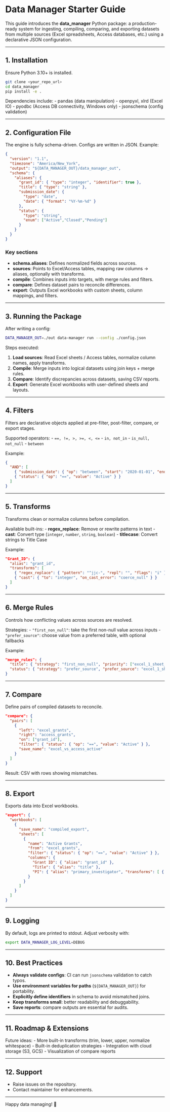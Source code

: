 # Data Manager Starter Guide

This guide introduces the **data_manager** Python package: a
production-ready system for ingesting, compiling, comparing, and
exporting datasets from multiple sources (Excel spreadsheets, Access
databases, etc.) using a declarative JSON configuration.

------------------------------------------------------------------------

## 1. Installation

Ensure Python 3.10+ is installed.

``` bash
git clone <your_repo_url>
cd data_manager
pip install -e .
```

Dependencies include: - pandas (data manipulation) - openpyxl, xlrd
(Excel IO) - pyodbc (Access DB connectivity, Windows only) - jsonschema
(config validation)

------------------------------------------------------------------------

## 2. Configuration File

The engine is fully schema-driven. Configs are written in JSON. Example:

``` json
{
  "version": "1.1",
  "timezone": "America/New_York",
  "output": "${DATA_MANAGER_OUT}/data_manager_out",
  "schema": {
    "aliases": {
      "grant_id": { "type": "integer", "identifier": true },
      "title": { "type": "string" },
      "submission_date": {
        "type": "date",
        "date": { "format": "%Y-%m-%d" }
      },
      "status": {
        "type": "string",
        "enum": ["Active","Closed","Pending"]
      }
    }
  }
}
```

### Key sections

-   **schema.aliases**: Defines normalized fields across sources.
-   **sources**: Points to Excel/Access tables, mapping raw columns →
    aliases, optionally with transforms.
-   **compile**: Combines inputs into targets, with merge rules and
    filters.
-   **compare**: Defines dataset pairs to reconcile differences.
-   **export**: Outputs Excel workbooks with custom sheets, column
    mappings, and filters.

------------------------------------------------------------------------

## 3. Running the Package

After writing a config:

``` bash
DATA_MANAGER_OUT=./out data-manager run --config ./config.json
```

Steps executed:

1.  **Load sources**: Read Excel sheets / Access tables, normalize
    column names, apply transforms.
2.  **Compile**: Merge inputs into logical datasets using join keys +
    merge rules.
3.  **Compare**: Identify discrepancies across datasets, saving CSV
    reports.
4.  **Export**: Generate Excel workbooks with user-defined sheets and
    layouts.

------------------------------------------------------------------------

## 4. Filters

Filters are declarative objects applied at pre-filter, post-filter,
compare, or export stages.

Supported operators: - `==, !=, >, >=, <, <=` - `in, not_in` -
`is_null, not_null` - `between`

Example:

``` json
{
  "AND": [
    { "submission_date": { "op": "between", "start": "2020-01-01", "end": "2021-01-01" } },
    { "status": { "op": "==", "value": "Active" } }
  ]
}
```

------------------------------------------------------------------------

## 5. Transforms

Transforms clean or normalize columns before compilation.

Available built-ins: - **regex_replace**: Remove or rewrite patterns in
text - **cast**: Convert type (`integer`, `number`, `string`,
`boolean`) - **titlecase**: Convert strings to Title Case

Example:

``` json
"Grant_ID": {
  "alias": "grant_id",
  "transforms": [
    { "regex_replace": { "pattern": "^jjc-", "repl": "", "flags": "i" } },
    { "cast": { "to": "integer", "on_cast_error": "coerce_null" } }
  ]
}
```

------------------------------------------------------------------------

## 6. Merge Rules

Controls how conflicting values across sources are resolved.

Strategies: - `"first_non_null"`: take the first non-null value across
inputs - `"prefer_source"`: choose value from a preferred table, with
optional fallbacks

Example:

``` json
"merge_rules": {
  "title": { "strategy": "first_non_null", "priority": ["excel_1_sheet_1","excel_1_sheet_2"] },
  "status": { "strategy": "prefer_source", "prefer_source": "excel_1_sheet_1", "fallback": ["excel_1_sheet_2"] }
}
```

------------------------------------------------------------------------

## 7. Compare

Define pairs of compiled datasets to reconcile.

``` json
"compare": {
  "pairs": [
    {
      "left": "excel_grants",
      "right": "access_grants",
      "on": ["grant_id"],
      "filter": { "status": { "op": "==", "value": "Active" } },
      "save_name": "excel_vs_access_active"
    }
  ]
}
```

Result: CSV with rows showing mismatches.

------------------------------------------------------------------------

## 8. Export

Exports data into Excel workbooks.

``` json
"export": {
  "workbooks": [
    {
      "save_name": "compiled_export",
      "sheets": [
        {
          "name": "Active Grants",
          "from": "excel_grants",
          "filter": { "status": { "op": "==", "value": "Active" } },
          "columns": {
            "Grant ID": { "alias": "grant_id" },
            "Title": { "alias": "title" },
            "PI": { "alias": "primary_investigator", "transforms": [ { "titlecase": {} } ] }
          }
        }
      ]
    }
  ]
}
```

------------------------------------------------------------------------

## 9. Logging

By default, logs are printed to stdout. Adjust verbosity with:

``` bash
export DATA_MANAGER_LOG_LEVEL=DEBUG
```

------------------------------------------------------------------------

## 10. Best Practices

-   **Always validate configs**: CI can run `jsonschema` validation to
    catch typos.
-   **Use environment variables for paths** (`${DATA_MANAGER_OUT}`) for
    portability.
-   **Explicitly define identifiers** in schema to avoid mismatched
    joins.
-   **Keep transforms small**: better readability and debuggability.
-   **Save reports**: compare outputs are essential for audits.

------------------------------------------------------------------------

## 11. Roadmap & Extensions

Future ideas: - More built-in transforms (trim, lower, upper, normalize
whitespace) - Built-in deduplication strategies - Integration with cloud
storage (S3, GCS) - Visualization of compare reports

------------------------------------------------------------------------

## 12. Support

-   Raise issues on the repository.
-   Contact maintainer for enhancements.

------------------------------------------------------------------------

Happy data managing! 🚀
